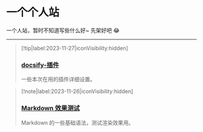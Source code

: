 <!-- homepage（首页） -->
# 一个个人站 <!-- {docsify-ignore-all} --> 
一个人站，暂时不知道写些什么好~ 先架好吧 :joy:
- - -
 > [!tip|label:2023-11-27|iconVisibility:hidden]
 > ### [docsify-插件](/md/sth/docsify-插件.md)
 > 一些本次在用的插件详细设置。

 > [!note|label:2023-11-26|iconVisibility:hidden]
 > ### [Markdown 效果测试](/md/sth/Markdown测试效果.md)
 > Markdown 的一些基础语法，测试渲染效果用。